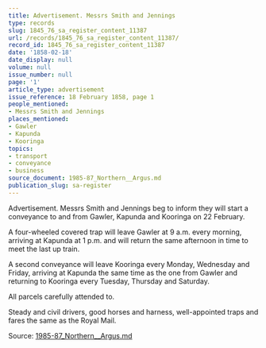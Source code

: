 ```yaml
---
title: Advertisement. Messrs Smith and Jennings
type: records
slug: 1845_76_sa_register_content_11387
url: /records/1845_76_sa_register_content_11387/
record_id: 1845_76_sa_register_content_11387
date: '1858-02-18'
date_display: null
volume: null
issue_number: null
page: '1'
article_type: advertisement
issue_reference: 18 February 1858, page 1
people_mentioned:
- Messrs Smith and Jennings
places_mentioned:
- Gawler
- Kapunda
- Kooringa
topics:
- transport
- conveyance
- business
source_document: 1985-87_Northern__Argus.md
publication_slug: sa-register
---
```


Advertisement.  Messrs Smith and Jennings beg to inform they will start a conveyance to and from Gawler, Kapunda and Kooringa on 22 February.

A four-wheeled covered trap will leave Gawler at 9 a.m. every morning, arriving at Kapunda at 1 p.m. and will return the same afternoon in time to meet the last up train.

A second conveyance will leave Kooringa every Monday, Wednesday and Friday, arriving at Kapunda the same time as the one from Gawler and returning to Kooringa every Tuesday, Thursday and Saturday.

All parcels carefully attended to.

Steady and civil drivers, good horses and harness, well-appointed traps and fares the same as the Royal Mail.

Source: [1985-87_Northern__Argus.md](/downloads/markdown/1985-87_Northern__Argus.md)
